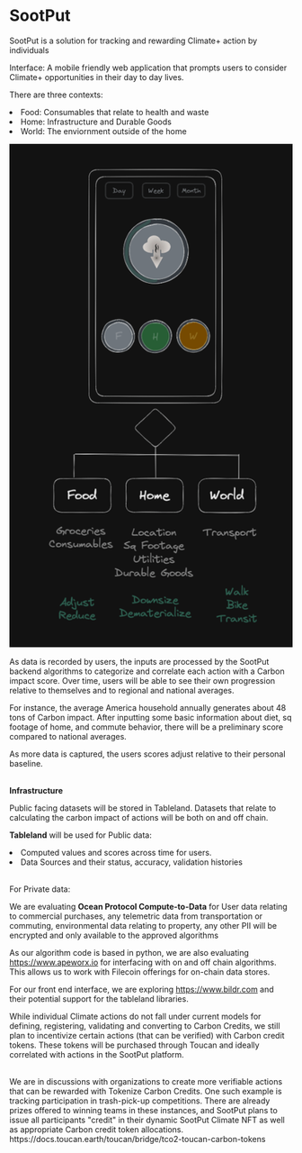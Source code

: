 # SootPut
SootPut is a solution for tracking and rewarding Climate+ action by individuals

Interface: A mobile friendly web application that prompts users to consider Climate+ opportunities in their day to day lives.

There are three contexts:
<li>Food:
Consumables that relate to health and waste

<li>Home: 
Infrastructure and Durable Goods

<li>World: 
The enviornment outside of the home

![High-Level](https://github.com/davepander/sootput/blob/main/img/SootPut%20App%20v.1.png)

As data is recorded by users, the inputs are processed by the SootPut backend algorithms to categorize and correlate each action with 
a Carbon impact score. Over time, users will be able to see their own progression relative to themselves and to regional and national averages.
<p>For instance, the average America household annually generates about 48 tons of Carbon impact. After inputting some basic information about diet, 
sq footage of home, and commute behavior, there will be a preliminary score compared to national averages.

As more data is captured, the users scores adjust relative to their personal baseline.

<br>
<B>Infrastructure</b>
<p>Public facing datasets will be stored in Tableland.
Datasets that relate to calculating the carbon impact of actions 
will be both on and off chain. </p>

<p><B>Tableland</b> will be used for Public data:</p>
<li>Computed values and scores across time for users.</li>
<li>Data Sources and their status, accuracy, validation histories</li>
<br>
<p>For Private data:</p>
<p>We are evaluating
<b>Ocean Protocol Compute-to-Data</b>  for 
User data relating to commercial purchases, any telemetric data from
transportation or commuting, environmental data relating to property, any
other PII will be encrypted and only available to the approved algorithms
</p>

As our algorithm code is based in python, we are also evaluating 
https://www.apeworx.io for interfacing with on and off chain algorithms. This allows us to work with Filecoin offerings for on-chain data stores.

For our front end interface, we are exploring https://www.bildr.com and their potential 
support for the tableland libraries.
<br>
<p>While individual Climate actions do not fall under current models for defining, registering, validating and
converting to Carbon Credits, we still plan to incentivize certain actions (that can be verified) with Carbon credit tokens.
These tokens will be purchased through Toucan and ideally correlated with actions in the SootPut platform.</p>
<br>
We are in discussions with organizations to create more verifiable actions that can be rewarded with Tokenize Carbon Credits.
One such example is tracking participation in trash-pick-up competitions. There are already prizes offered to winning teams in these instances, and SootPut plans to issue all participants
"credit" in their dynamic SootPut Climate NFT as well as appropriate Carbon credit token allocations.
https://docs.toucan.earth/toucan/bridge/tco2-toucan-carbon-tokens
